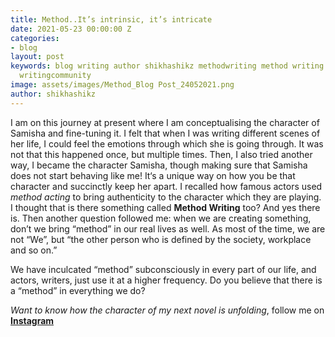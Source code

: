 ```yaml
---
title: Method..It’s intrinsic, it’s intricate
date: 2021-05-23 00:00:00 Z
categories:
- blog
layout: post
keywords: blog writing author shikhashikz methodwriting method writing writinglife
  writingcommunity
image: assets/images/Method_Blog Post_24052021.png
author: shikhashikz
---
```


I am on this journey at present where I am conceptualising the character of Samisha and fine-tuning it. I felt that when I was writing different scenes of her life, I could feel the emotions through which she is going through. It was not that this happened once, but multiple times. Then, I also tried another way, I became the character Samisha, though making sure that Samisha does not start behaving like me! It‘s a unique way on how you be that character and succinctly keep her apart. I recalled how famous actors used *method acting* to bring authenticity to the character which they are playing. I thought that is there something called **Method Writing** too? And yes there is. Then another question followed me: when we are creating something, don’t we bring “method” in our real lives as well. As most of the time, we are not “We”, but “the other person who is defined by the society, workplace and so on.”

We have inculcated “method” subconsciously in every part of our life, and actors, writers, just use it at a higher frequency. Do you believe that there is a “method” in everything we do?

*Want to know how the character of my next novel is unfolding*, follow me on **[Instagram](https://www.instagram.com/novelistinaction/)**
